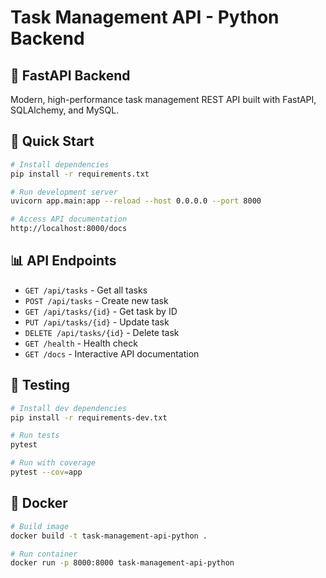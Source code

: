 # Task Management API - Python Backend

## 🐍 FastAPI Backend

Modern, high-performance task management REST API built with FastAPI, SQLAlchemy, and MySQL.

## 🚀 Quick Start

```bash
# Install dependencies
pip install -r requirements.txt

# Run development server
uvicorn app.main:app --reload --host 0.0.0.0 --port 8000

# Access API documentation
http://localhost:8000/docs
```

## 📊 API Endpoints

- `GET /api/tasks` - Get all tasks
- `POST /api/tasks` - Create new task
- `GET /api/tasks/{id}` - Get task by ID
- `PUT /api/tasks/{id}` - Update task
- `DELETE /api/tasks/{id}` - Delete task
- `GET /health` - Health check
- `GET /docs` - Interactive API documentation

## 🧪 Testing

```bash
# Install dev dependencies
pip install -r requirements-dev.txt

# Run tests
pytest

# Run with coverage
pytest --cov=app
```

## 🐳 Docker

```bash
# Build image
docker build -t task-management-api-python .

# Run container
docker run -p 8000:8000 task-management-api-python
```
